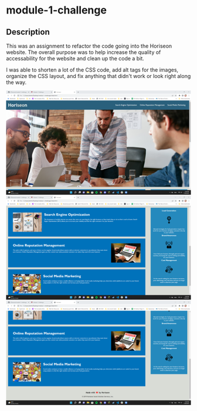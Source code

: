 # module-1-challenge

## Description
This was an assignment to refactor the code going into the Horiseon website. The overall purpose was to help increase the quality of accessability for the website and clean up the code a bit.

I was able to shorten a lot of the CSS code, add alt tags for the images, organize the CSS layout, and fix anything that didn't work or look right along the way.

![Screenshot 1 of the finished website](./assets/images/ss1.png)
![Screenshot 2 of the finished website](./assets/images/ss2.png)
![Screenshot 3 of the finished website](./assets/images/ss3.png)


